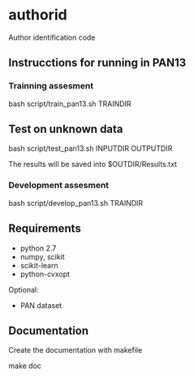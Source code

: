 authorid
========

Author identification code

Instrucctions for running in PAN13
----------------------------------

### Trainning assesment

  bash script/train_pan13.sh TRAINDIR 


## Test on unknown data

  bash script/test_pan13.sh INPUTDIR OUTPUTDIR
  
The results will be saved into $OUTDIR/Results.txt


### Development assesment

  bash script/develop_pan13.sh TRAINDIR


Requirements
------------

* python 2.7
* numpy, scikit
* scikit-learn
* python-cvxopt 

Optional:

* PAN dataset


Documentation
-------------

Create the documentation with makefile
  
   make doc


